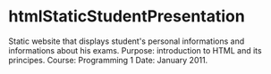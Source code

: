 # htmlStaticStudentPresentation
Static website that displays student's personal informations and informations about his exams.
Purpose: introduction to HTML and its principes.
Course: Programming 1
Date: January 2011.
